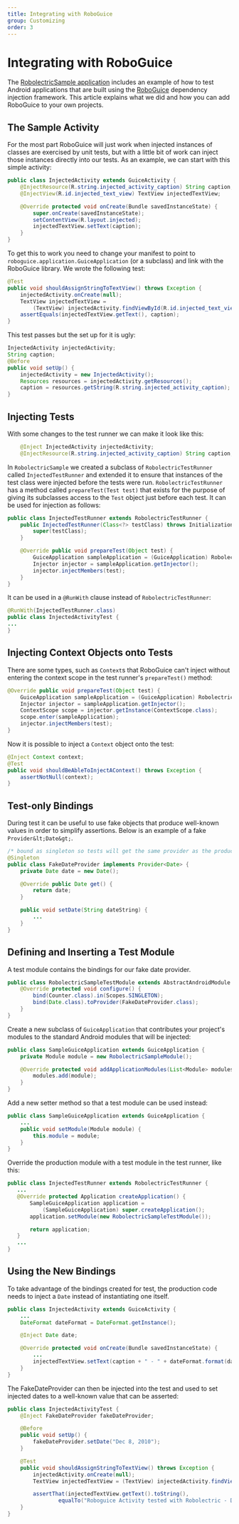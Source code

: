 ```yaml
---
title: Integrating with RoboGuice
group: Customizing
order: 3
---
```


# Integrating with RoboGuice

The [RobolectricSample application](https://github.com/robolectric/RobolectricSample) includes an
example of how to test Android applications that are built using the [RoboGuice](http://code.google.com/p/roboguice/)
dependency injection framework. This article explains what we did and how you can add RoboGuice to your own projects.

## The Sample Activity

For the most part RoboGuice will just work when injected instances of classes are exercised by unit tests, but with a
little bit of work can inject those instances directly into our tests. As an example, we can start with this simple
activity:

```java
public class InjectedActivity extends GuiceActivity {
    @InjectResource(R.string.injected_activity_caption) String caption;
    @InjectView(R.id.injected_text_view) TextView injectedTextView;

    @Override protected void onCreate(Bundle savedInstanceState) {
        super.onCreate(savedInstanceState);
        setContentView(R.layout.injected);
        injectedTextView.setText(caption);
    }
}
```

To get this to work you need to change your manifest to point to `roboguice.application.GuiceApplication`
(or a subclass) and link with the RoboGuice library. We wrote the following test:

```java
@Test
public void shouldAssignStringToTextView() throws Exception {
    injectedActivity.onCreate(null);
    TextView injectedTextView =
        (TextView) injectedActivity.findViewById(R.id.injected_text_view);
    assertEquals(injectedTextView.getText(), caption);
}
```

This test passes but the set up for it is ugly:

```java
InjectedActivity injectedActivity;
String caption;
@Before
public void setUp() {
    injectedActivity = new InjectedActivity();
    Resources resources = injectedActivity.getResources();
    caption = resources.getString(R.string.injected_activity_caption);
}
```

## Injecting Tests

With some changes to the test runner we can make it look like this:

```java
    @Inject InjectedActivity injectedActivity;
    @InjectResource(R.string.injected_activity_caption) String caption;
```

In `RobolectricSample` we created a subclass of `RobolectricTestRunner` called `InjectedTestRunner` and extended it
to ensure that instances of the test class were injected before the tests were run. `RobolectricTestRunner` has a
method called `prepareTest(Test test)` that exists for the purpose of giving its subclasses access to the `Test`
object just before each test. It can be used for injection as follows:

```java
public class InjectedTestRunner extends RobolectricTestRunner {
    public InjectedTestRunner(Class<?> testClass) throws InitializationError {
        super(testClass);
    }

    @Override public void prepareTest(Object test) {
        GuiceApplication sampleApplication = (GuiceApplication) Robolectric.application;
        Injector injector = sampleApplication.getInjector();
        injector.injectMembers(test);
    }
}
```

It can be used in a `@RunWith` clause instead of `RobolectricTestRunner`:

```java
@RunWith(InjectedTestRunner.class)
public class InjectedActivityTest {
...
}
```

## Injecting Context Objects onto Tests

There are some types, such as `Context`s that RoboGuice can't inject without entering the context scope in the test
runner's `prepareTest()` method:

```java
@Override public void prepareTest(Object test) {
    GuiceApplication sampleApplication = (GuiceApplication) Robolectric.application;
    Injector injector = sampleApplication.getInjector();
    ContextScope scope = injector.getInstance(ContextScope.class);
    scope.enter(sampleApplication);
    injector.injectMembers(test);
}
```

Now it is possible to inject a `Context` object onto the test:

```java
@Inject Context context;
@Test
public void shouldBeAbleToInjectAContext() throws Exception {
    assertNotNull(context);
}
```

## Test-only Bindings

During test it can be useful to use fake objects that produce well-known values in order to simplify assertions. Below
is an example of a fake `Provider&lt;Date&gt;`.

```java
/* bound as singleton so tests will get the same provider as the production code */
@Singleton
public class FakeDateProvider implements Provider<Date> {
    private Date date = new Date();

    @Override public Date get() {
        return date;
    }

    public void setDate(String dateString) {
        ...
    }
}
```

## Defining and Inserting a Test Module

A test module contains the bindings for our fake date provider.

```java
public class RobolectricSampleTestModule extends AbstractAndroidModule {
    @Override protected void configure() {
        bind(Counter.class).in(Scopes.SINGLETON);
        bind(Date.class).toProvider(FakeDateProvider.class);
    }
}
```

Create a new subclass of `GuiceApplication` that contributes your project's modules to the standard
Android modules that will be injected:

```java
public class SampleGuiceApplication extends GuiceApplication {
    private Module module = new RobolectricSampleModule();

    @Override protected void addApplicationModules(List<Module> modules) {
        modules.add(module);
    }
}
```

Add a new setter method so that a test module can be used instead:

```java
public class SampleGuiceApplication extends GuiceApplication {
    ...
    public void setModule(Module module) {
        this.module = module;
    }
}
```

Override the production module with a test module in the test runner, like this:

```java
public class InjectedTestRunner extends RobolectricTestRunner {
   ...
   @Override protected Application createApplication() {
       SampleGuiceApplication application =
           (SampleGuiceApplication) super.createApplication();
       application.setModule(new RobolectricSampleTestModule());

       return application;
   }
   ...
}
```

## Using the New Bindings

To take advantage of the bindings created for test, the production code needs to inject a `Date` instead of
instantiating one itself.

```java
public class InjectedActivity extends GuiceActivity {
    ...
    DateFormat dateFormat = DateFormat.getInstance();

    @Inject Date date;

    @Override protected void onCreate(Bundle savedInstanceState) {
        ...
        injectedTextView.setText(caption + " - " + dateFormat.format(date));
    }
}
```

The FakeDateProvider can then be injected into the test and used to set injected dates to a well-known value
that can be asserted:

```java
public class InjectedActivityTest {
    @Inject FakeDateProvider fakeDateProvider;

    @Before
    public void setUp() {
        fakeDateProvider.setDate("Dec 8, 2010");
    }

    @Test
    public void shouldAssignStringToTextView() throws Exception {
        injectedActivity.onCreate(null);
        TextView injectedTextView = (TextView) injectedActivity.findViewById(R.id.injected_text_view);

        assertThat(injectedTextView.getText().toString(),
                equalTo("Roboguice Activity tested with Robolectric - Dec 8, 2010"));
    }
}
```

